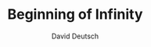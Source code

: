 ---
title: 'Beginning of Infinity'
author: 'David Deutsch'
dateFinished: 'WIP'

summary: "Knowledge acquisition is a 'beginning of infinity'. However, for that to be the case, Popperian conditions of continuous creativity and criticisim are required. Fallibilism is the mindset that leads to these. More broadly, science is explanation, not experimentation."
rating: 10
---